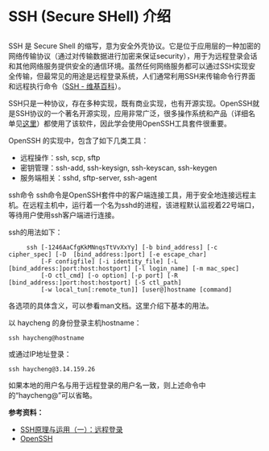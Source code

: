 # SSH (Secure SHell) 介绍

## 
SSH 是 Secure Shell 的缩写，意为安全外壳协议。它是位于应用层的一种加密的网络传输协议（通过对传输数据进行加密来保证security），用于为远程登录会话和其他网络服务提供安全的通信环境。虽然任何网络服务都可以通过SSH实现安全传输，但最常见的用途是远程登录系统，人们通常利用SSH来传输命令行界面和远程执行命令（[SSH - 维基百科](https://zh.wikipedia.org/zh-hans/Secure_Shell)）。

SSH只是一种协议，存在多种实现，既有商业实现，也有开源实现。OpenSSH就是SSH协议的一个著名开源实现，应用非常广泛，很多操作系统和产品（详细名单见[这里](https://www.openssh.com/users.html)）都使用了该软件，因此学会使用OpenSSH工具套件很重要。

OpenSSH 的实现中，包含了如下几类工具：
* 远程操作：ssh, scp, sftp
* 密钥管理：ssh-add, ssh-keysign, ssh-keyscan, ssh-keygen
* 服务端相关：sshd, sftp-server, ssh-agent

ssh命令
ssh命令是OpenSSH套件中的客户端连接工具，用于安全地连接远程主机。在远程主机中，运行着一个名为sshd的进程，该进程默认监视着22号端口，等待用户使用ssh客户端进行连接。

ssh的用法如下：
```
     ssh [-1246AaCfgKkMNnqsTtVvXxYy] [-b bind_address] [-c cipher_spec] [-D  [bind_address:]port] [-e escape_char]
         [-F configfile] [-i identity_file] [-L  [bind_address:]port:host:hostport] [-l login_name] [-m mac_spec]
         [-O ctl_cmd] [-o option] [-p port] [-R  [bind_address:]port:host:hostport] [-S ctl_path]
         [-w local_tun[:remote_tun]] [user@]hostname [command]
```
各选项的具体含义，可以参看man文档。这里介绍下基本的用法。

以 haycheng 的身份登录主机hostname：
```
ssh haycheng@hostname
```
或通过IP地址登录：
```
ssh haycheng@3.14.159.26
```
如果本地的用户名与用于远程登录的用户名一致，则上述命令中的“haycheng@”可以省略。




**参考资料：**
* [SSH原理与运用（一）：远程登录](http://www.ruanyifeng.com/blog/2011/12/ssh_remote_login.html)
* [OpenSSH](https://www.openssh.com/)

